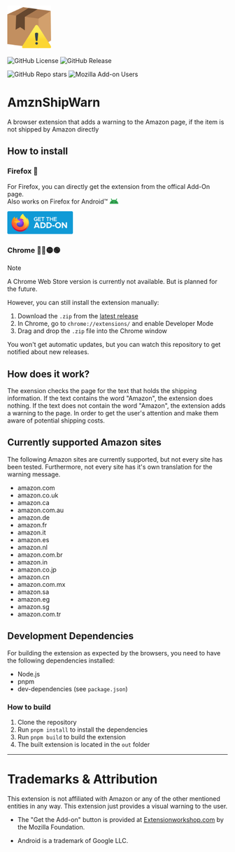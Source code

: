 <img src="./icons/icon-128.png" width="100px">

![GitHub License](https://img.shields.io/github/license/mrminemeet/amznshipwarn)
![GitHub Release](https://img.shields.io/github/v/release/mrminemeet/amznshipwarn)

![GitHub Repo stars](https://img.shields.io/github/stars/mrminemeet/amznshipwarn?style=flat&label=Github%20Stars)
![Mozilla Add-on Users](https://img.shields.io/amo/users/amznshipwarn?style=flat&label=Firefox%20Users)

# AmznShipWarn
A browser extension that adds a warning to the Amazon page, if the item is not shipped by Amazon directly

## How to install
### Firefox 🦊
For Firefox, you can directly get the extension from the offical Add-On page.  
Also works on Firefox for Android™ <img src="./android-head_flat.svg" alt="Android Robot" width="20"/>

[<img src="./get-the-addon-2020.svg" alt="get-the-addon button" width="150"/>](https://addons.mozilla.org/firefox/addon/amznshipwarn/)

### Chrome 🔵🔴🟡🟢
> [!NOTE]
> A Chrome Web Store version is currently not available. But is planned for the future.

However, you can still install the extension manually:
1. Download the `.zip` from the [latest release](https://github.com/MrMinemeet/AmznShipWarn/releases/latest)
2. In Chrome, go to `chrome://extensions/` and enable Developer Mode
3. Drag and drop the `.zip` file into the Chrome window

You won't get automatic updates, but you can watch this repository to get notified about new releases.

## How does it work?
The exension checks the page for the text that holds the shipping information. If the text contains the word "Amazon", the extension does nothing. If the text does not contain the word "Amazon", the extension adds a warning to the page. In order to get the user's attention and make them aware of potential shipping costs.

## Currently supported Amazon sites
The following Amazon sites are currently supported, but not every site has been tested.
Furthermore, not every site has it's own translation for the warning message.

- amazon.com
- amazon.co.uk
- amazon.ca
- amazon.com.au
- amazon.de
- amazon.fr
- amazon.it
- amazon.es
- amazon.nl
- amazon.com.br
- amazon.in
- amazon.co.jp
- amazon.cn
- amazon.com.mx
- amazon.sa
- amazon.eg
- amazon.sg
- amazon.com.tr

## Development Dependencies
For building the extension as expected by the browsers, you need to have the following dependencies installed:
- Node.js
- pnpm
- dev-dependencies (see `package.json`)

### How to build
1. Clone the repository
2. Run `pnpm install` to install the dependencies
3. Run `pnpm build` to build the extension
4. The built extension is located in the `out` folder

---

# Trademarks & Attribution
This extension is not affiliated with Amazon or any of the other mentioned entities in any way. This extension just provides a visual warning to the user.

* The "Get the Add-on" button  is provided at [Extensionworkshop.com](https://extensionworkshop.com/documentation/publish/promoting-your-extension/#promote-your-addon) by the Mozilla Foundation.

* Android is a trademark of Google LLC. 
